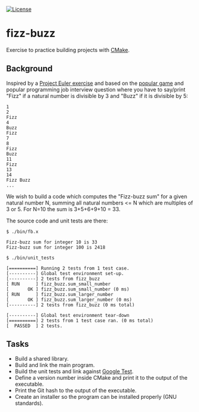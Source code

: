[![License](https://img.shields.io/badge/license-%20poetic-blue.svg)](../master/LICENSE.md)


# fizz-buzz

Exercise to practice building projects with [CMake](https://cmake.org).


## Background

Inspired by a [Project Euler exercise](https://projecteuler.net/problem=1) and
based on the [popular game](https://en.wikipedia.org/wiki/Fizz_buzz) and
popular programming job interview question where you have to say/print "Fizz" if a
natural number is divisible by 3 and "Buzz" if it is divisible by 5:

```
1
2
Fizz
4
Buzz
Fizz
7
8
Fizz
Buzz
11
Fizz
13
14
Fizz Buzz
...
```

We wish to build a code which computes the "Fizz-buzz sum" for a given natural
number N, summing all natural numbers <= N which are multiples of 3 or 5. For
N=10 the sum is 3+5+6+9+10 = 33.

The source code and unit tests are there:

```shell
$ ./bin/fb.x

Fizz-buzz sum for integer 10 is 33
Fizz-buzz sum for integer 100 is 2418

$ ./bin/unit_tests

[==========] Running 2 tests from 1 test case.
[----------] Global test environment set-up.
[----------] 2 tests from fizz_buzz
[ RUN      ] fizz_buzz.sum_small_number
[       OK ] fizz_buzz.sum_small_number (0 ms)
[ RUN      ] fizz_buzz.sum_larger_number
[       OK ] fizz_buzz.sum_larger_number (0 ms)
[----------] 2 tests from fizz_buzz (0 ms total)

[----------] Global test environment tear-down
[==========] 2 tests from 1 test case ran. (0 ms total)
[  PASSED  ] 2 tests.
```


## Tasks

- Build a shared library.
- Build and link the main program.
- Build the unit tests and link against [Google Test](https://github.com/google/googletest).
- Define a version number inside CMake and print it to the output of the executable.
- Print the Git hash to the output of the executable.
- Create an installer so the program can be installed properly (GNU standards).

